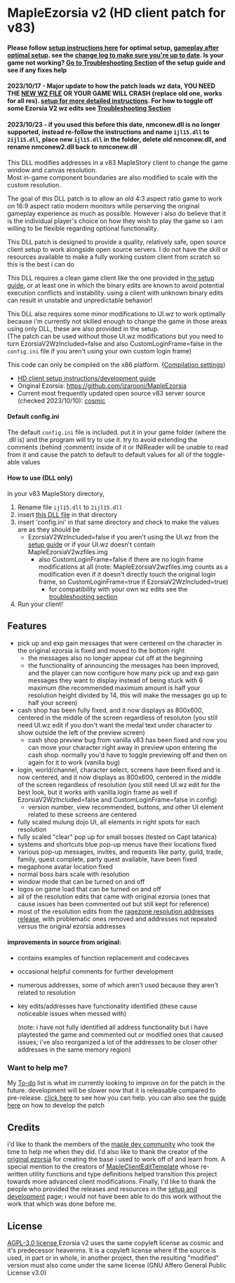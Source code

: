 # MapleEzorsia v2 (HD client patch for v83)
#### Please follow [setup instructions here](https://github.com/444Ro666/MapleEzorsia-v2/wiki/v83%E2%80%90Client%E2%80%90Setup%E2%80%90and%E2%80%90Development%E2%80%90Guide) for optimal setup, [gameplay after optimal setup](https://www.youtube.com/watch?v=HxGKn0EjPC0). see the [change log to make sure you're up to date](https://github.com/444Ro666/MapleEzorsia-v2/wiki/Change-Log).     Is your game not working? [Go to Troubleshooting Section](https://github.com/444Ro666/MapleEzorsia-v2/wiki/v83%E2%80%90Client%E2%80%90Setup%E2%80%90and%E2%80%90Development%E2%80%90Guide#troubleshooting) of the setup guide and see if any fixes help  

#### 2023/10/17 - Major update to how the patch loads wz data, YOU NEED THE [NEW WZ FILE](https://www.mediafire.com/file/6bimll8wtpbclmx/EzorsiaV2_UI.wz/file) OR YOUR GAME WILL CRASH (replace old one, works for all res). [setup for more detailed instructions](https://github.com/444Ro666/MapleEzorsia-v2/wiki/v83%E2%80%90Client%E2%80%90Setup%E2%80%90and%E2%80%90Development%E2%80%90Guide). For how to toggle off some Ezorsia V2 wz edits see [Troubleshooting Section](https://github.com/444Ro666/MapleEzorsia-v2/wiki/v83%E2%80%90Client%E2%80%90Setup%E2%80%90and%E2%80%90Development%E2%80%90Guide#troubleshooting)

#### 2023/10/23 - if you used this before this date, nmconew.dll is no longer supported, instead re-follow the instructions and name `ijl15.dll` to `2ijl15.dll`, place new `ijl15.dll` in the folder, delete old nmconew.dll, and rename nmconew2.dll back to nmconew.dll

This DLL modifies addresses in a v83 MapleStory client to change the game window and canvas resolution.  
Most in-game component boundaries are also modified to scale with the custom resolution. 
  
The goal of this DLL patch is to allow an old 4:3 aspect ratio game to work on 16:9 aspect ratio modern monitors while perserving the original gameplay experience as much as possible. However i also do believe that it is the individual player's choice on how they wish to play the game so i am willing to be flexible regarding optional functionality.
  
This DLL patch is designed to provide a quality, relatively safe, open source client setup to work alongside open source servers. I do not have the skill or resources available to make a fully working custom client from scratch so this is the best i can do
  
This DLL requires a clean game client like the one provided in [the setup guide](https://github.com/444Ro666/MapleEzorsia-v2/wiki/v83%E2%80%90Client%E2%80%90Setup%E2%80%90and%E2%80%90Development%E2%80%90Guide), or at least one in which the binary edits are known to avoid potential execution conflicts and instability. using a client with unknown binary edits can result in unstable and unpredictable behavior!  
  
This DLL also requires some minor modifications to UI.wz to work optimally because i'm currently not skilled enough to change the game in those areas using only DLL, these are also provided in the setup.  
(The patch can be used without those UI.wz modifications but you need to turn EzorsiaV2WzIncluded=false and also CustomLoginFrame=false in the `config.ini` file if you aren't using your own custom login frame)
  
This code can only be compiled on the x86 platform. ([Compilation settings](https://www.mediafire.com/view/6xk7b9bf8qv3gda/buildsettingsEzorsia.png/file))
  
- [HD client setup instructions/development guide](https://github.com/444Ro666/MapleEzorsia-v2/wiki/v83%E2%80%90Client%E2%80%90Setup%E2%80%90and%E2%80%90Development%E2%80%90Guide)
- Original Ezorsia: https://github.com/izarooni/MapleEzorsia
- Current most frequently updated open source v83 server source (checked 2023/10/10): [cosmic](https://github.com/P0nk/Cosmic)

#### Default config.ini
The default `config.ini` file is included. put it in your game folder (where the .dll is) and the program will try to use it. try to avoid extending the comments (behind ;comment) inside of it or INIReader will be unable to read from it and cause the patch to default to default values for all of the toggle-able values


#### How to use (DLL only)
In your v83 MapleStory directory,  
1. Rename file `ijl15.dll` to `2ijl15.dll`  
2. insert [this DLL file](https://github.com/444Ro666/MapleEzorsia-v2/releases) in that directory
3. insert 'config.ini' in that same directory and check to make the values are as they should be
     - EzorsiaV2WzIncluded=false if you aren't using the UI.wz from the [setup guide](https://github.com/444Ro666/MapleEzorsia-v2/wiki/v83%E2%80%90Client%E2%80%90Setup%E2%80%90and%E2%80%90Development%E2%80%90Guide) or if your UI.wz doesn't contain MapleEzorsiaV2wzfiles.img
          - also CustomLoginFrame=false if there are no login frame modifications at all (note: MapleEzorsiaV2wzfiles.img counts as a modification even if it doesn't directly touch the original login frame, so CustomLoginFrame=true if EzorsiaV2WzIncluded=true)  
               - for compatibility with your own wz edits see the [troubleshooting section](https://github.com/444Ro666/MapleEzorsia-v2/wiki/v83%E2%80%90Client%E2%80%90Setup%E2%80%90and%E2%80%90Development%E2%80%90Guide#troubleshooting)
4. Run your client!

## Features
- pick up and exp gain messages that were centered on the character in the original ezorsia is fixed and moved to the bottom right  
	- the messages also no longer appear cut off at the beginning  
	- the functionality of announcing the messages has been improved, and the player can now configure how many pick up and exp gain messages they want to display	instead of being stuck with 6 maximum (the recommended maximum amount is half your resolution height divided by 14, this will make the messages go up to half your screen)  
- cash shop has been fully fixed, and it now displays as 800x600, centered in the middle of the screen regardless of resoluton (you still need UI.wz edit if you don't want the medal text under character to show outside the left of the preview screen)  
	- cash shop preview bug from vanilla v83 has been fixed and now you can move your character right away in preview upon entering the cash shop. normally you'd have to toggle previewing off and then on again for it to work (vanilla bug)  
- login, world/channel, character select, screens have been fixed and is now centered, and it now displays as 800x600, centered in the middle of the screen regardless of resolution (you still need UI.wz edit for the best look, but it works with vanilla login frame as well if EzorsiaV2WzIncluded=false and CustomLoginFrame=false in config)  
	- version number, view recommended, buttons, and other UI element related to these screens are centered  
- fully scaled mulung dojo UI, all elements in right spots for each resolution  
- fully scaled "clear" pop up for small bosses (tested on Capt latanica)  
- systems and shortcuts blue pop-up menus have their locations fixed  
- various pop-up messages, invites, and requests like party, guild, trade, family, quest complete, party quest available, have been fixed  
- megaphone avatar location fixed  
- normal boss bars scale with resolution  
- window mode that can be turned on and off  
- logos on game load that can be turned on and off  
- all of the resolution edits that came with original ezorsia (ones that cause issues has been commented out but still kept for reference)  
- most of the resolution edits from the [ragezone resolution addresses release](https://forum.ragezone.com/threads/all-addresses-for-v83-resolution-change.1161938/), with problematic ones removed and addresses not repeated versus the original ezorsia addresses
   


#### improvements in source from original:
- contains examples of function replacement and codecaves  
- occasional helpful comments for further development  
- numerous addresses, some of which aren't used because they aren't related to resolution  
- key edits/addresses have functionality identified (these cause noticeable issues when messed with)


    (note: i have not fully identified all address functionality but i have playtested the game and commented out or modified ones that caused issues; i've also reorganized a lot of the addresses to be closer other addresses in the same memory region)

### Want to help me?
My [To-do](https://github.com/444Ro666/MapleEzorsia-v2/wiki/my-to%E2%80%90do-list) list is what im currently looking to improve on for the patch in the future. development will be slower now that it is releasable compared to pre-release.
[click here](https://github.com/444Ro666/MapleEzorsia-v2/blob/main/CONTRIBUTING.md) to see how you can help. you can also see the [guide here](https://github.com/444Ro666/MapleEzorsia-v2/wiki/v83%E2%80%90Client%E2%80%90Setup%E2%80%90and%E2%80%90Development%E2%80%90Guide) on how to develop the patch


## Credits
i'd like to thank the members of the [maple dev community](https://discord.gg/DU8j6xrW) who took the time to help me when they did. I'd also like to thank the creator of the [original ezorsia](https://github.com/izarooni/MapleEzorsia) for creating the base i used to work off of and learn from. A special mention to the creators of [MapleClientEditTemplate](https://github.com/MapleStory-Archive/MapleClientEditTemplate) whose re-written utility functions and type definitions helped transition this project towards more advanced client modifications. Finally, I'd like to thank the people who provided the releases and resources in the [setup and development](https://github.com/444Ro666/MapleEzorsia-v2/wiki/v83%E2%80%90Client%E2%80%90Setup%E2%80%90and%E2%80%90Development%E2%80%90Guide) page; i would not have been able to do this work without the work that which was done before me.

## License

[ AGPL-3.0 license ](https://github.com/444Ro666/MapleEzorsia-v2/blob/main/LICENSE)  Ezorsia v2 uses the same copyleft license as cosmic and it's predecessor heavenms. It is a copyleft license where if the source is used, in part or in whole, in another project, then the resulting "modified" version must also come under the same license (GNU Affero General Public License v3.0)
